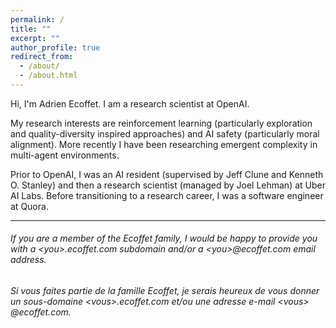 ```yaml
---
permalink: /
title: ""
excerpt: ""
author_profile: true
redirect_from: 
  - /about/
  - /about.html
---
```


Hi, I'm Adrien Ecoffet. I am a research scientist at OpenAI.

My research interests are reinforcement learning (particularly exploration and quality-diversity inspired approaches) and AI safety (particularly moral alignment). More recently I have been researching emergent complexity in multi-agent environments.

Prior to OpenAI, I was an AI resident (supervised by Jeff Clune and Kenneth O. Stanley) and then a research scientist (managed by Joel Lehman) at Uber AI Labs. Before transitioning to a research career, I was a software engineer at Quora. 

---

###### If you are a member of the Ecoffet family, I would be happy to provide you with a \<you\>&#8203;.ecoffet.com subdomain and/or a \<you\>&#8203;@ecoffet.com email address.
###### Si vous faites partie de la famille Ecoffet, je serais heureux de vous donner un sous-domaine \<vous\>&#8203;.ecoffet.com et/ou une adresse e-mail \<vous\>&#8203;@ecoffet.com.
